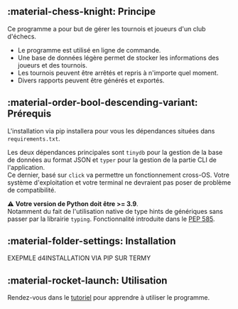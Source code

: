 ## :material-chess-knight: Principe

Ce programme a pour but de gérer les tournois et joueurs d'un club d'échecs.

* Le programme est utilisé en ligne de commande.
* Une base de données légère permet de stocker les informations des joueurs et des tournois.
* Les tournois peuvent être arrêtés et repris à n'importe quel moment.
* Divers rapports peuvent être générés et exportés.

## :material-order-bool-descending-variant: Prérequis

L'installation via pip installera pour vous les dépendances situées dans `requirements.txt`.

Les deux dépendances principales sont `tinydb` pour la gestion de la base de données au format JSON et `typer` pour la gestion de la partie CLI de l'application.  
Ce dernier, basé sur `click` va permettre un fonctionnement cross-OS. Votre système d'exploitation et votre terminal ne devraient pas poser de problème de compatibilité.

:warning: **Votre version de Python doit être >= 3.9**.  
Notamment du fait de l'utilisation native de type hints de génériques sans passer par la librairie `typing`. Fonctionnalité introduite dans le [PEP 585](https://www.python.org/dev/peps/pep-0585/).

## :material-folder-settings: Installation

EXEPMLE d4INSTALLATION VIA PIP SUR TERMY

## :material-rocket-launch: Utilisation

Rendez-vous dans le [tutoriel](tutorial.md) pour apprendre à utiliser le programme.
